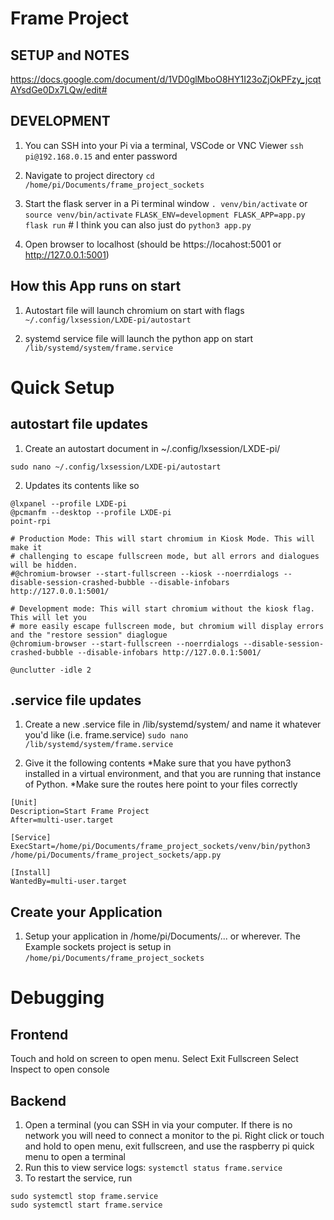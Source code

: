 # Frame Project

## SETUP and NOTES
https://docs.google.com/document/d/1VD0glMboO8HY1I23oZjOkPFzy_jcqtAYsdGe0Dx7LQw/edit#

## DEVELOPMENT
1. You can SSH into your Pi via a terminal, VSCode or VNC Viewer
`ssh pi@192.168.0.15` and enter password

2. Navigate to project directory
`cd /home/pi/Documents/frame_project_sockets`

3. Start the flask server in a Pi terminal window
`. venv/bin/activate` or `source venv/bin/activate`
`FLASK_ENV=development FLASK_APP=app.py flask run` # I think you can also just do `python3 app.py`

4. Open browser to localhost (should be https://locahost:5001 or http://127.0.0.1:5001)

## How this App runs on start
1. Autostart file will launch chromium on start with flags
`~/.config/lxsession/LXDE-pi/autostart`

2. systemd service file will launch the python app on start
`/lib/systemd/system/frame.service`



# Quick Setup
## autostart file updates
1. Create an autostart document in ~/.config/lxsession/LXDE-pi/
```
sudo nano ~/.config/lxsession/LXDE-pi/autostart
```

2. Updates its contents like so
```
@lxpanel --profile LXDE-pi
@pcmanfm --desktop --profile LXDE-pi
point-rpi

# Production Mode: This will start chromium in Kiosk Mode. This will make it 
# challenging to escape fullscreen mode, but all errors and dialogues will be hidden.
#@chromium-browser --start-fullscreen --kiosk --noerrdialogs --disable-session-crashed-bubble --disable-infobars http://127.0.0.1:5001/

# Development mode: This will start chromium without the kiosk flag. This will let you
# more easily escape fullscreen mode, but chromium will display errors and the "restore session" diaglogue
@chromium-browser --start-fullscreen --noerrdialogs --disable-session-crashed-bubble --disable-infobars http://127.0.0.1:5001/

@unclutter -idle 2

```

## .service file updates
1. Create a new .service file in /lib/systemd/system/ and name it whatever you'd like (i.e. frame.service)
```sudo nano /lib/systemd/system/frame.service```

2. Give it the following contents
*Make sure that you have python3 installed in a virtual environment, and that you are running that instance of Python.
*Make sure the routes here point to your files correctly
```
[Unit] 
Description=Start Frame Project 
After=multi-user.target

[Service]
ExecStart=/home/pi/Documents/frame_project_sockets/venv/bin/python3 /home/pi/Documents/frame_project_sockets/app.py

[Install]
WantedBy=multi-user.target

```

## Create your Application
1. Setup your application in /home/pi/Documents/... or wherever.
The Example sockets project is setup in `/home/pi/Documents/frame_project_sockets`


# Debugging
## Frontend
Touch and hold on screen to open menu. 
Select Exit Fullscreen
Select Inspect to open console

## Backend
1. Open a terminal (you can SSH in via your computer. If there is no network you will need to connect a monitor to the pi. Right click or touch and hold to open menu, exit fullscreen, and use the raspberry pi quick menu to open a terminal
2. Run this to view service logs:
`systemctl status frame.service`
4. To restart the service, run
```
sudo systemctl stop frame.service
sudo systemctl start frame.service 
```
